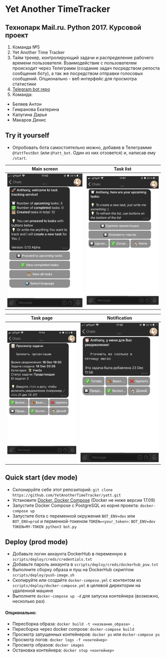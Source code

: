 # Yet Another TimeTracker

## Технопарк Mail.ru. Python 2017. Курсовой проект

1) Команда №5
2) Yet Another Time Tracker
3) Тайм трекер, контролирующий задачи и распределение рабочего времени пользователя. Взаимодействие с пользователем происходит через Телеграмм (создание задач посредством репоста сообщения боту), а так же посредством отправки голосовых сообщений. Опционально - веб интерфейс для просмотра статистики
4) [Telegram bot repo](https://github.com/YetAnotherTimeTracker/yatt)
5) Команда:
 - Беляев Антон
 - Гимранова Екатерина
 - Калугина Дарья
 - Макаров Денис
 
 ## Try it yourself
 - Опробовать бота самостоятельно можно, добавив в Телеграмме `@YattTestBot` (или `@Yatt_bot`. Один из них отзовется) и, написав ему `/start`.
 
 Main screen             |  Task list
:-------------------------:|:-------------------------:
![](img/img-1-home.PNG)  |  ![](img/img-2-list.PNG)

 Task page             |  Notification
:-------------------------:|:-------------------------:
![](img/img-3-task.PNG)  |  ![](img/img-4-notify.PNG)
 
 
## Quick start (dev mode)
- Склонируйте себе этот репозиторий: `git clone https://github.com/YetAnotherTimeTracker/yatt.git`
- Установите [Docker, Docker Compose](https://docs.docker.com/docker-for-mac/install/#download-docker-for-mac) (Docker не ниже версии 17.09)
- Запустите Docker Compose с PostgreSQL из корня проекта: `docker-compose up`
- Запустите бота c переменной окружения `BOT_ENV=dev` или `BOT_ENV=prod` и перменной-токеном `TOKEN=<your_token>`: `BOT_ENV=dev TOKEN=MY-TOKEN python3 bot.py`


## Deploy (prod mode)
- Добавьте логин аккаунта DockerHub в переменную в `scripts/deploy/creds/credentials.txt`
- Добавьте пароль аккаунта в `scripts/deploy/creds/dockerhub_psw.txt`
- Выполните сборку образа и пуш на DockerHub скриптом `scripts/deploy/push-image.sh`
- Скопируйте или создайте `docker-compose.yml` с контентом из `scripts/deploy/docker-compose.yml` в целевой директории на удаленной машине 
- Выполните `docker-compose up -d` для запуска контейнера (возможно, несколько раз)

#### Опционально:

- Пересборка образа: `docker build -t <название_образа> .`
- Пересборка через docker compose: `docker-compose build`
- Просмотр запущенных контейнеров: `docker ps` или `docker-compose ps`
- Просмотр логов: `docker logs -f <контейнер>`
- Просмотр образов: `docker images`
- Остановка контейнера: `docker stop <контейнер>`
